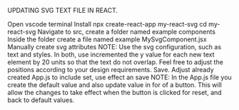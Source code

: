 UPDATING SVG TEXT FILE IN REACT.

Open vscode terminal
Install npx create-react-app my-react-svg
cd my-react-svg
Navigate to src,
create a folder named example components
Inside the folder create a file named example MySvgComponent.jsx
Manually create svg attributes 
NOTE: Use the svg configuration, such as text and styles. In both, use incremented the y value for each new text element by 20 units so that the text do not overlap. Feel free to adjust the positions according to your design requirements.
Save.
Adjust already created App.js to include set, use effect an save
NOTE: In the App.js file you create the default value and also update value in for of a button. This will allow the changes to take effect when the button is clicked for reset, and back to default values.
